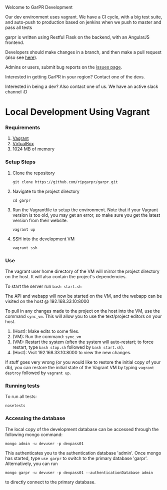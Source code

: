 Welcome to GarPR Development

Our dev environment uses vagrant.
We have a CI cycle, with a big test suite, and auto-push to
production based on jenkins when we push to master and pass all tests

garpr is written using Restful Flask on the backend, with an AngularJS frontend.

Developers should make changes in a branch, and then make a pull request (also see [here](https://github.com/ripgarpr/garpr/blob/master/jenkins/README.md)).

Admins or users, submit bug reports on the [issues page](https://github.com/ripgarpr/garpr/issues).

Interested in getting GarPR in your region? Contact one of the devs.

Interested in being a dev? Also contact one of us. We have an active slack channel :D

Local Development Using Vagrant
==============================
### Requirements
1. [Vagrant](https://www.vagrantup.com/downloads.html)
2. [VirtualBox](https://www.virtualbox.org/wiki/Downloads)
3. 1024 MB of memory

### Setup Steps
1. Clone the repository
	```
	git clone https://github.com/ripgarpr/garpr.git
	```

2. Navigate to the project directory
	```
	cd garpr
	```

3. Run the Vagrantfile to setup the environment. Note that if your Vagrant version is too old, you may get an error, so make sure you get the latest version from their website.
	```
	vagrant up
	```

4. SSH into the development VM
	```
	vagrant ssh
	```

### Use
The vagrant user home directory of the VM will mirror the project directory on the host. It will also contain the project's dependencies.

To start the server run
	```
	bash start.sh
	```

The API and webapp will now be started on the VM, and the webapp can be visited on the host @ 192.168.33.10:8000

To pull in any changes made to the project on the host into the VM, use the command `sync_vm`. This will allow you to use the text/project editors on your host.

1. (Host): Make edits to some files.
2. (VM): Run the command: `sync_vm`
3. (VM): Restart the system (often the system will auto-restart; to force restart, type `bash stop.sh` followed by `bash start.sh`).
4. (Host): Visit 192.168.33.10:8000 to view the new changes.

If stuff goes very wrong (or you would like to restore the initial copy of your db), you can restore the initial state of the Vagrant VM by typing `vagrant destroy` followed by `vagrant up`.

### Running tests
To run all tests:
  ```
  nosetests
  ```

### Accessing the database
The local copy of the development database can be accessed through the following mongo command:

  ```
  mongo admin -u devuser -p devpass01
  ```

This authenticates you to the authentication database 'admin'. Once mongo has started,
type ```use garpr``` to switch to the primary database 'garpr'. Alternatively, you can run

  ```
  mongo garpr -u devuser -p devpass01 --authenticationDatabase admin
  ```

to directly connect to the primary database.

